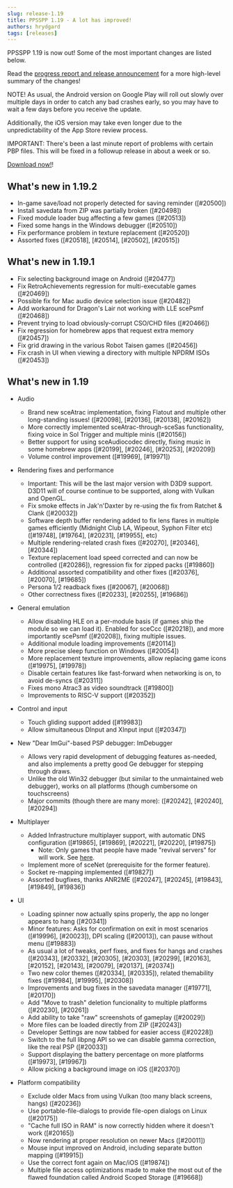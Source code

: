 ```yaml
---
slug: release-1.19
title: PPSSPP 1.19 - A lot has improved!
authors: hrydgard
tags: [releases]
---
```


PPSSPP 1.19 is now out! Some of the most important changes are listed below.

Read the [progress report and release announcement](/blog/1-19-release-announcement) for a more high-level summary of the changes!

NOTE! As usual, the Android version on Google Play will roll out slowly over multiple days in order to catch any bad crashes early, so you may have to wait a few days before you receive the update.

Additionally, the iOS version may take even longer due to the unpredictability of the App Store review process.

IMPORTANT: There's been a last minute report of problems with certain PBP files. This will be fixed in a followup release in about a week or so.

[Download now!](/download)!

What's new in 1.19.2
--------------------

- In-game save/load not properly detected for saving reminder ([#20500])
- Install savedata from ZIP was partially broken ([#20498])
- Fixed module loader bug affecting a few games ([#20513])
- Fixed some hangs in the Windows debugger ([#20510])
- Fix performance problem in texture replacement ([#20520])
- Assorted fixes ([#20518], [#20514], [#20502], [#20515])

What's new in 1.19.1
--------------------

- Fix selecting background image on Android ([#20477])
- Fix RetroAchievements regression for multi-executable games ([#20469])
- Possible fix for Mac audio device selection issue ([#20482])
- Add workaround for Dragon's Lair not working with LLE scePsmf ([#20468])
- Prevent trying to load obviously-corrupt CSO/CHD files ([#20466])
- Fix regression for homebrew apps that request extra memory ([#20457])
- Fix grid drawing in the various Robot Taisen games ([#20456])
- Fix crash in UI when viewing a directory with multiple NPDRM ISOs ([#20453])

What's new in 1.19
------------------

- Audio
	- Brand new sceAtrac implementation, fixing Flatout and multiple other long-standing issues! ([#20098], [#20136], [#20138], [#20162])
	- More correctly implemented sceAtrac-through-sceSas functionality, fixing voice in Sol Trigger and multiple minis ([#20156])
	- Better support for using sceAudiocodec directly, fixing music in some homebrew apps ([#20199], [#20246], [#20253], [#20209])
	- Volume control improvement ([#19969], [#19971])

- Rendering fixes and performance
    - Important: This will be the last major version with D3D9 support. D3D11 will of course continue to be supported, along with Vulkan and OpenGL.
	- Fix smoke effects in Jak'n'Daxter by re-using the fix from Ratchet & Clank ([#20032])
    - Software depth buffer rendering added to fix lens flares in multiple games efficiently (Midnight Club LA, Wipeout, Syphon Filter etc) ([#19748], [#19764], [#20231], [#19955], etc)
	- Multiple rendering-related crash fixes ([#20270], [#20346], [#20344])
	- Texture replacement load speed corrected and can now be controlled ([#20286]), regression fix for zipped packs ([#19860])
	- Additional assorted compatibility and other fixes ([#20376], [#20070], [#19685])
	- Persona 1/2 readback fixes ([#20067], [#20068])
	- Other correctness fixes ([#20233], [#20255], [#19686])

- General emulation
	- Allow disabling HLE on a per-module basis (if games ship the module so we can load it). Enabled for sceCcc ([#20218]), and more importantly scePsmf ([#20208]), fixing multiple issues.
	- Additional module loading improvements ([#20114])
	- More precise sleep function on Windows ([#20054])
	- More replacement texture improvements, allow replacing game icons ([#19975], [#19978])
	- Disable certain features like fast-forward when networking is on, to avoid de-syncs ([#20311])
	- Fixes mono Atrac3 as video soundtrack ([#19800])
	- Improvements to RISC-V support ([#20352])

- Control and input
	- Touch gliding support added ([#19983])
	- Allow simultaneous DInput and XInput input ([#20347])

- New "Dear ImGui"-based PSP debugger: ImDebugger
	- Allows very rapid development of debugging features as-needed, and also implements a pretty good Ge debugger for stepping through draws.
	- Unlike the old Win32 debugger (but similar to the unmaintained web debugger), works on all platforms (though cumbersome on touchscreens)
	- Major commits (though there are many more): ([#20242], [#20240], [#20294])

- Multiplayer
	- Added Infrastructure multiplayer support, with automatic DNS configuration ([#19865], [#19869], [#20221], [#20220], [#19875])
	    - Note: Only games that people have made "revival servers" for will work. See [here](https://www.ppsspp.org/docs/multiplayer/infrastructure-servers/).
	- Implement more of sceNet (prerequisite for the former feature).
	- Socket re-mapping implemented ([#19827])
	- Assorted bugfixes, thanks ANR2ME ([#20247], [#20245], [#19843], [#19849], [#19836])

- UI
	- Loading spinner now actually spins properly, the app no longer appears to hang ([#20341])
	- Minor features: Asks for confirmation on exit in most scenarios ([#19996], [#20023]), DPI scaling ([#20013]), can pause without menu ([#19883])
	- As usual a lot of tweaks, perf fixes, and fixes for hangs and crashes ([#20343], [#20332], [#20305], [#20303], [#20299], [#20163], [#20152], [#20143], [#20079], [#20137], [#20374])
	- Two new color themes ([#20334], [#20335]), related themability fixes ([#19984], [#19995], [#20308])
	- Improvements and bug fixes in the savedata manager ([#19771], [#20170])
	- Add "Move to trash" deletion funcionality to multiple platforms ([#20230], [#20261])
	- Add ability to take "raw" screenshots of gameplay ([#20029])
	- More files can be loaded directly from ZIP ([#20243])
	- Developer Settings are now tabbed for easier access ([#20228])
	- Switch to the full libpng API so we can disable gamma correction, like the real PSP ([#20033])
	- Support displaying the battery percentage on more platforms ([#19973], [#19967])
	- Allow picking a background image on iOS ([#20370])

- Platform compatibility
	- Exclude older Macs from using Vulkan (too many black screens, hangs) ([#20236])
	- Use portable-file-dialogs to provide file-open dialogs on Linux ([#20175])
	- "Cache full ISO in RAM" is now correctly hidden where it doesn't work ([#20165])
	- Now rendering at proper resolution on newer Macs ([#20011])
	- Mouse input improved on Android, including separate button mapping ([#19915])
	- Use the correct font again on Mac/iOS ([#19874])
	- Multiple file access optimizations made to make the most out of the flawed foundation called Android Scoped Storage ([#19668])
